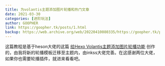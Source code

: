 ```yaml
---
title: 为volantis主题添加图片轮播和热门文章
date: 2021-03-30
categories: [进阶玩法]
author: GOOPHER
link: https://goopher.tk/posts/1.html
backup: https://web.archive.org/web/20220410080335/https://goopher.tk/posts/1.html
---
```

这篇教程是基于heson大佬的这篇 [给Hexo Volantis主题添加图片轮播功能](https://www.heson10.com/posts/19736.html) 创作的，由我将新的轮播模板迁移至主题内，由inkss大佬完善。在这感谢两位大佬，如果你也需要轮播插件，就进来看看吧。
<!-- more -->